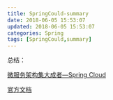 ```yaml
---
title: SpringCould-summary
date: 2018-06-05 15:53:07
updated: 2018-06-05 15:53:07
categories: Spring
tags: [SpringCould,summary]
---
```


总结：

[微服务架构集大成者—Spring Cloud](https://www.jianshu.com/p/3899d7f47303)

[官方文档](https://spring.io/docs/reference)

